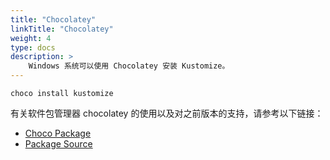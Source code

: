 ```yaml
---
title: "Chocolatey"
linkTitle: "Chocolatey"
weight: 4
type: docs
description: >
    Windows 系统可以使用 Chocolatey 安装 Kustomize。
---
```


```
choco install kustomize
```

有关软件包管理器 chocolatey 的使用以及对之前版本的支持，请参考以下链接：

- [Choco Package](https://chocolatey.org/packages/kustomize)
- [Package Source](https://github.com/kenmaglio/choco-kustomize)
